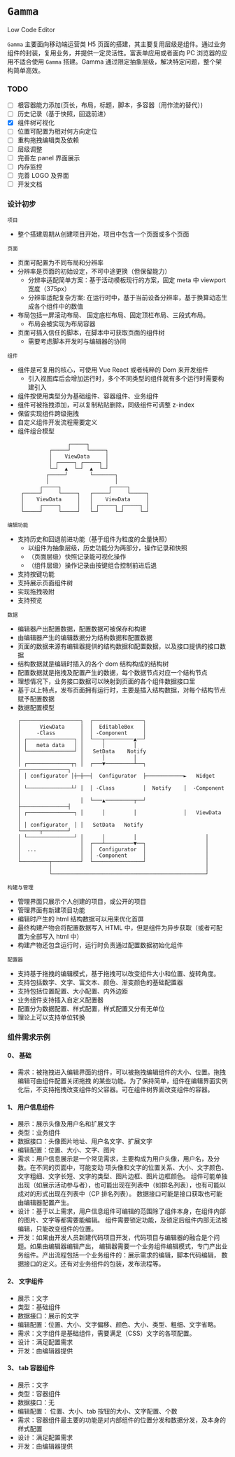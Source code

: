 # `Gamma`

Low Code Editor

`Gamma` 主要面向移动端运营类 H5 页面的搭建，其主要复用层级是组件。通过业务组件的封装，复用业务，并提供一定灵活性。富表单应用或者面向 PC 浏览器的应用不适合使用 `Gamma` 搭建。Gamma 通过限定抽象层级，解决特定问题，整个架构简单高效。

### TODO

- [ ] 根容器能力添加(页长，布局，标题，脚本，多容器（用作流的替代）)
- [ ] 历史记录（基于快照，回退前进）
- [x] 组件树可视化
- [ ] 位置可配置为相对何方向定位
- [ ] 重构拖拽编辑类及依赖
- [ ] 层级调整
- [ ] 完善左 panel 界面展示
- [ ] 内存监控
- [ ] 完善 LOGO 及界面
- [ ] 开发文档

### 设计初步

`项目`

- 整个搭建周期从创建项目开始，项目中包含一个页面或多个页面

`页面`

- 页面可配置为不同布局和分辨率
- 分辨率是页面的初始设定，不可中途更换（但保留能力）
  - 分辨率适配简单方案：基于活动模板现行的方案，固定 meta 中 viewport 宽度（375px）
  - 分辨率适配复杂方案: 在运行时中，基于当前设备分辨率，基于换算动态生成各个组件中的数值
- 布局包括一屏滚动布局、 固定底栏布局、固定顶栏布局、三段式布局。
  - 布局会被实现为布局容器
- 页面可插入信任的脚本，在脚本中可获取页面的组件树
  - 需要考虑脚本开发时与编辑器的协同

`组件`

- 组件是可复用的核心，可使用 Vue React 或者纯粹的 Dom 来开发组件
  - 引入视图库后会增加运行时，多个不同类型的组件就有多个运行时需要构建引入
- 组件按使用类型分为基础组件、容器组件、业务组件
- 组件可被拖拽添加，可以复制粘贴删除，同级组件可调整 z-index
- 保留实现组件跨级拖拽
- 自定义组件开发流程需要定义
- 组件组合模型
  ```
                  ┌─────┐
            ┌─────┘     └─────┐
            │    ViewData     │
            │ ┌─────┐ ┌─────┐ │
            └─┘  ▲  └─┘  ▲  └─┘
           ┌─────┘       └───────┐
           │                     │
         ┌─────┐               ┌─────┐
   ┌─────┘     └─────┐   ┌─────┘     └─────┐
   │    ViewData     │   │    ViewData     │
   │     ┌─────┐     │   │ ┌─────┐ ┌─────┐ │
   └─────┘     └─────┘   └─┘     └─┘     └─┘
  ```

`编辑功能`

- 支持历史和回退前进功能（基于组件为粒度的全量快照）
  - 以组件为抽象层级，历史功能分为两部分，操作记录和快照
  - （页面层级）快照记录能可视化操作
  - （组件层级）操作记录由按键组合控制前进后退
- 支持按键功能
- 支持展示页面组件树
- 实现拖拽吸附
- 支持预览

`数据`

- 编辑器产出配置数据，配置数据可被保存和构建
- 由编辑器产生的编辑数据分为结构数据和配置数据
- 页面的数据来源有编辑器提供的结构数据和配置数据，以及接口提供的接口数据
- 结构数据就是编辑时插入的各个 dom 结构构成的结构树
- 配置数据就是拖拽及配置产生的数据，每个数据节点对应一个结构节点
- 理想情况下，业务接口数据可以映射到页面的各个组件数据接口里
- 基于以上特点，发布页面拥有运行时，主要是插入结构数据，对每个结构节点赋予配置数据
- 数据配置模型
  ```
  ┌───────────────────┐  ┌────────────────┐
  │      ViewData     │  │  EditableBox   │
  │     -Class        │  │ -Component     │
  │ ┌───────────────┐ │  └───┬─────────▲──┘
  │ │   meta data   │ │      │         │
  │ └───────────────┘ │   SetData    Notify
  │                   │      │         │
  │ ┌──────────────┬┐ │  ┌───▼─────────┴──┐            ┌───────────────┐
  │ │ configurator │┼─┼──┤  Configurator  ├────────────►   Widget      │
  │ └──────────────┴┘ │  │ -Class         │  Notify    │  -Component   │
  │                   │  └───▲─────────┬──┘            ├───────────────┤
  │ ┌───────────────┐ │      │         │               │   ViewData    │
  │ │ configurator  │ │   SetData   Notify             └──────┬────────┘
  │ └───────────────┘ │      │         │                      │
  │                   │  ┌───┴─────────▼──┐                   │
  │  ...              │  │  Configurator  │                   │
  │                   │  │ -Component     │                   │
  └─────────┬─────────┘  └────────────────┘                   │
            │                                                 │
            └─────────────────────────────────────────────────┘
  ```

`构建与管理`

- 管理界面只展示个人创建的项目，或公开的项目
- 管理界面有新建项目功能
- 编辑时产生的 html 结构数据可以用来优化首屏
- 最终构建产物会将配置数据写入 HTML 中，但是组件为异步获取（或者可配置为全部写入 html 中）
- 构建产物还包含运行时，运行时负责通过配置数据初始化组件

`配置器`

- 支持基于拖拽的编辑模式，基于拖拽可以改变组件大小和位置、旋转角度。
- 支持包括数字、文字、富文本、颜色、渐变颜色的基础配置器
- 支持包括位置配置、大小配置、内外边距
- 业务组件支持插入自定义配置器
- 配置分为数据配置、样式配置，样式配置又分有无单位
- 理论上可以支持单位转换

### 组件需求示例

#### 0、 基础

- 需求：被拖拽进入编辑界面的组件，可以被拖拽编辑组件的大小、位置。拖拽编辑可由组件配置关闭拖拽
  的某些功能。为了保持简单，组件在编辑界面实例化后，不支持拖拽改变组件的父容器。可在组件树界面改变组件的容器。

#### 1、 用户信息组件

- 展示：展示头像及用户名和扩展文字
- 类型：业务组件
- 数据接口：头像图片地址、用户名文字、扩展文字
- 编辑配置：位置、大小、文字、图片
- 需求：用户信息展示是一个常见需求，主要构成为用户头像，用户名，及分数。在不同的页面中，可能变动
  项头像和文字的位置关系、大小、文字颜色、文字粗细、文字长短、文字的类型、图片边框、图片边框颜色。
  组件可能单独出现（如展示活动参与者），也可能出现在列表中（如排名列表），也有可能以成对的形式出现在列表中（CP 排名列表）。
  数据接口可能是接口获取也可能由编辑器配置产生。
- 设计：基于以上需求，用户信息组件可编辑的范围除了组件本身，在组件内部的图片、文字等都需要能编辑。
  组件需要锁定功能，及锁定后组件内部无法被编辑，只能改变组件的位置。
- 开发：如果由开发人员新建代码项目开发，代码项目与编辑器的融合是个问题。如果由编辑器编辑产出，
  编辑器需要一个业务组件编辑模式，专门产出业务组件。产出流程包括一个业务组件的：展示需求的编辑，脚本代码编辑，
  数据接口的定义。还有对业务组件的包装，发布流程等。

#### 2、 文字组件

- 展示：文字
- 类型：基础组件
- 数据接口：展示的文字
- 编辑配置：位置、大小、文字偏移、颜色、大小、类型、粗细、文字省略。
- 需求：文字组件是基础组件，需要满足（CSS）文字的各项配置。
- 设计：满足配置需求
- 开发：由编辑器提供

#### 3、 tab 容器组件

- 展示：文字
- 类型：容器组件
- 数据接口：无
- 编辑配置： 位置、大小、tab 按钮的大小、文字配置、个数
- 需求：容器组件最主要的功能是对内部组件的位置分发和数据分发，及本身的样式配置
- 设计：满足配置需求
- 开发：由编辑器提供
